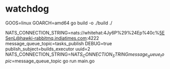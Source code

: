 # watchdog

<!-- Build -->
GOOS=linux GOARCH=amd64  go build  -o ./build ./


<!--  -->
<!-- Result -->
NATS_CONNECTION_STRING=nats://whitehat:4Jy6P%29%24Ep%40c%5ESenL@hawki-rabbitmq.indiatimes.com:4222
message_queue_topic=tasks_publish 
DEBUG=true publish_subject=builds_executor  uuid=2 NATS_CONNECTION_STRING=$NATS_CONNECTION_STRING   message_queue_topic=$message_queue_topic go run main.go